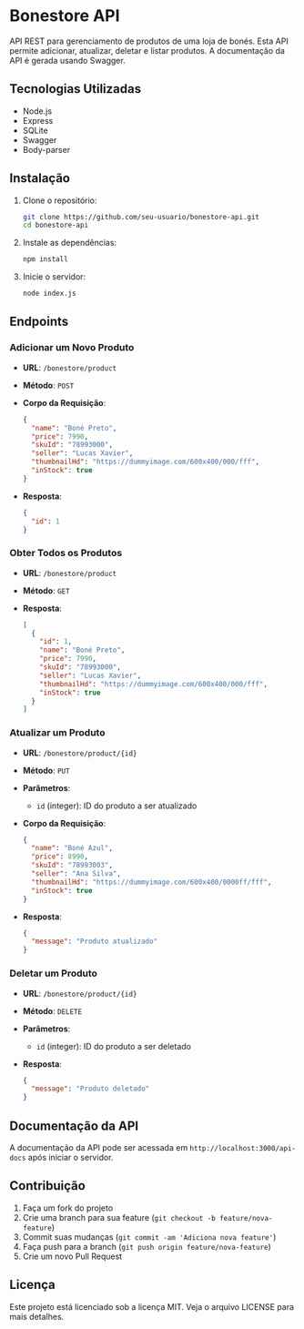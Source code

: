 # Bonestore API

API REST para gerenciamento de produtos de uma loja de bonés. Esta API permite adicionar, atualizar, deletar e listar produtos. A documentação da API é gerada usando Swagger.

## Tecnologias Utilizadas

- Node.js
- Express
- SQLite
- Swagger
- Body-parser

## Instalação

1. Clone o repositório:

    ```bash
    git clone https://github.com/seu-usuario/bonestore-api.git
    cd bonestore-api
    ```

2. Instale as dependências:

    ```bash
    npm install
    ```

3. Inicie o servidor:

    ```bash
    node index.js
    ```

## Endpoints

### Adicionar um Novo Produto

- **URL**: `/bonestore/product`
- **Método**: `POST`
- **Corpo da Requisição**:

    ```json
    {
      "name": "Boné Preto",
      "price": 7990,
      "skuId": "78993000",
      "seller": "Lucas Xavier",
      "thumbnailHd": "https://dummyimage.com/600x400/000/fff",
      "inStock": true
    }
    ```

- **Resposta**:

    ```json
    {
      "id": 1
    }
    ```

### Obter Todos os Produtos

- **URL**: `/bonestore/product`
- **Método**: `GET`
- **Resposta**:

    ```json
    [
      {
        "id": 1,
        "name": "Boné Preto",
        "price": 7990,
        "skuId": "78993000",
        "seller": "Lucas Xavier",
        "thumbnailHd": "https://dummyimage.com/600x400/000/fff",
        "inStock": true
      }
    ]
    ```

### Atualizar um Produto

- **URL**: `/bonestore/product/{id}`
- **Método**: `PUT`
- **Parâmetros**:
  - `id` (integer): ID do produto a ser atualizado
- **Corpo da Requisição**:

    ```json
    {
      "name": "Boné Azul",
      "price": 8990,
      "skuId": "78993003",
      "seller": "Ana Silva",
      "thumbnailHd": "https://dummyimage.com/600x400/0000ff/fff",
      "inStock": true
    }
    ```

- **Resposta**:

    ```json
    {
      "message": "Produto atualizado"
    }
    ```

### Deletar um Produto

- **URL**: `/bonestore/product/{id}`
- **Método**: `DELETE`
- **Parâmetros**:
  - `id` (integer): ID do produto a ser deletado
- **Resposta**:

    ```json
    {
      "message": "Produto deletado"
    }
    ```

## Documentação da API

A documentação da API pode ser acessada em `http://localhost:3000/api-docs` após iniciar o servidor.

## Contribuição

1. Faça um fork do projeto
2. Crie uma branch para sua feature (`git checkout -b feature/nova-feature`)
3. Commit suas mudanças (`git commit -am 'Adiciona nova feature'`)
4. Faça push para a branch (`git push origin feature/nova-feature`)
5. Crie um novo Pull Request

## Licença

Este projeto está licenciado sob a licença MIT. Veja o arquivo LICENSE para mais detalhes.
